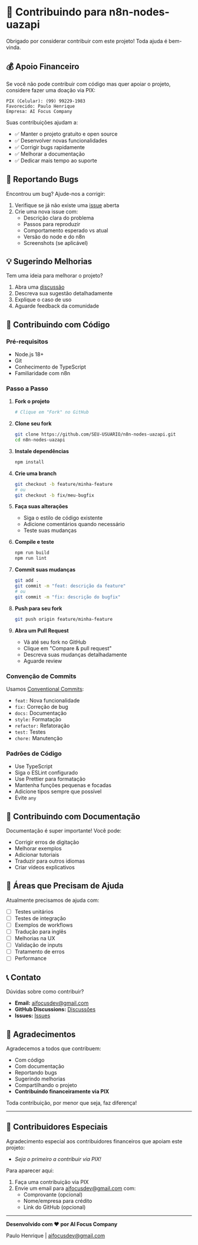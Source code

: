 # 🤝 Contribuindo para n8n-nodes-uazapi

Obrigado por considerar contribuir com este projeto! Toda ajuda é bem-vinda.

## 💰 Apoio Financeiro

Se você não pode contribuir com código mas quer apoiar o projeto, considere fazer uma doação via PIX:

```
PIX (Celular): (99) 99229-1983
Favorecido: Paulo Henrique
Empresa: AI Focus Company
```

Suas contribuições ajudam a:
- ✅ Manter o projeto gratuito e open source
- ✅ Desenvolver novas funcionalidades
- ✅ Corrigir bugs rapidamente
- ✅ Melhorar a documentação
- ✅ Dedicar mais tempo ao suporte

## 🐛 Reportando Bugs

Encontrou um bug? Ajude-nos a corrigir:

1. Verifique se já não existe uma [issue](https://github.com/aifocusdev/n8n-nodes-uazapi/issues) aberta
2. Crie uma nova issue com:
   - Descrição clara do problema
   - Passos para reproduzir
   - Comportamento esperado vs atual
   - Versão do node e do n8n
   - Screenshots (se aplicável)

## 💡 Sugerindo Melhorias

Tem uma ideia para melhorar o projeto?

1. Abra uma [discussão](https://github.com/aifocusdev/n8n-nodes-uazapi/discussions)
2. Descreva sua sugestão detalhadamente
3. Explique o caso de uso
4. Aguarde feedback da comunidade

## 📝 Contribuindo com Código

### Pré-requisitos

- Node.js 18+
- Git
- Conhecimento de TypeScript
- Familiaridade com n8n

### Passo a Passo

1. **Fork o projeto**
   ```bash
   # Clique em "Fork" no GitHub
   ```

2. **Clone seu fork**
   ```bash
   git clone https://github.com/SEU-USUARIO/n8n-nodes-uazapi.git
   cd n8n-nodes-uazapi
   ```

3. **Instale dependências**
   ```bash
   npm install
   ```

4. **Crie uma branch**
   ```bash
   git checkout -b feature/minha-feature
   # ou
   git checkout -b fix/meu-bugfix
   ```

5. **Faça suas alterações**
   - Siga o estilo de código existente
   - Adicione comentários quando necessário
   - Teste suas mudanças

6. **Compile e teste**
   ```bash
   npm run build
   npm run lint
   ```

7. **Commit suas mudanças**
   ```bash
   git add .
   git commit -m "feat: descrição da feature"
   # ou
   git commit -m "fix: descrição do bugfix"
   ```

8. **Push para seu fork**
   ```bash
   git push origin feature/minha-feature
   ```

9. **Abra um Pull Request**
   - Vá até seu fork no GitHub
   - Clique em "Compare & pull request"
   - Descreva suas mudanças detalhadamente
   - Aguarde review

### Convenção de Commits

Usamos [Conventional Commits](https://www.conventionalcommits.org/):

- `feat:` Nova funcionalidade
- `fix:` Correção de bug
- `docs:` Documentação
- `style:` Formatação
- `refactor:` Refatoração
- `test:` Testes
- `chore:` Manutenção

### Padrões de Código

- Use TypeScript
- Siga o ESLint configurado
- Use Prettier para formatação
- Mantenha funções pequenas e focadas
- Adicione tipos sempre que possível
- Evite `any`

## 📖 Contribuindo com Documentação

Documentação é super importante! Você pode:

- Corrigir erros de digitação
- Melhorar exemplos
- Adicionar tutoriais
- Traduzir para outros idiomas
- Criar vídeos explicativos

## 🎯 Áreas que Precisam de Ajuda

Atualmente precisamos de ajuda com:

- [ ] Testes unitários
- [ ] Testes de integração
- [ ] Exemplos de workflows
- [ ] Tradução para inglês
- [ ] Melhorias na UX
- [ ] Validação de inputs
- [ ] Tratamento de erros
- [ ] Performance

## 📞 Contato

Dúvidas sobre como contribuir?

- **Email:** aifocusdev@gmail.com
- **GitHub Discussions:** [Discussões](https://github.com/aifocusdev/n8n-nodes-uazapi/discussions)
- **Issues:** [Issues](https://github.com/aifocusdev/n8n-nodes-uazapi/issues)

## 🙏 Agradecimentos

Agradecemos a todos que contribuem:

- Com código
- Com documentação
- Reportando bugs
- Sugerindo melhorias
- Compartilhando o projeto
- **Contribuindo financeiramente via PIX**

Toda contribuição, por menor que seja, faz diferença!

---

## 💝 Contribuidores Especiais

Agradecimento especial aos contribuidores financeiros que apoiam este projeto:

- _Seja o primeiro a contribuir via PIX!_

Para aparecer aqui:
1. Faça uma contribuição via PIX
2. Envie um email para aifocusdev@gmail.com com:
   - Comprovante (opcional)
   - Nome/empresa para crédito
   - Link do GitHub (opcional)

---

**Desenvolvido com ❤️ por AI Focus Company**

Paulo Henrique | aifocusdev@gmail.com